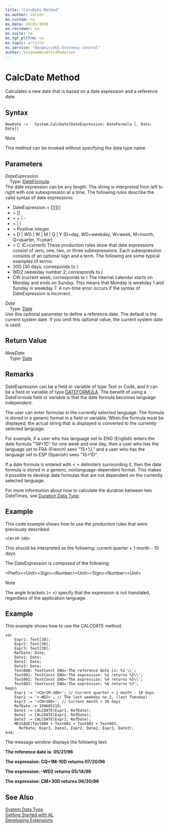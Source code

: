 ```yaml
---
title: "CalcDate Method"
ms.author: solsen
ms.custom: na
ms.date: 10/01/2019
ms.reviewer: na
ms.suite: na
ms.tgt_pltfrm: na
ms.topic: article
ms.service: "dynamics365-business-central"
author: SusanneWindfeldPedersen
---
```

[//]: # (START>DO_NOT_EDIT)
[//]: # (IMPORTANT:Do not edit any of the content between here and the END>DO_NOT_EDIT.)
[//]: # (Any modifications should be made in the .xml files in the ModernDev repo.)
# CalcDate Method
Calculates a new date that is based on a date expression and a reference date.


## Syntax
```
NewDate :=   System.CalcDate(DateExpression: DateFormula [, Date: Date])
```
> [!NOTE]  
> This method can be invoked without specifying the data type name.  
## Parameters
*DateExpression*  
&emsp;Type: [DateFormula](../dateformula/dateformula-data-type.md)  
The date expression can be any length. The string is interpreted from left to right with one subexpression at a time. The following rules describe the valid syntax of date expressions:
-   DateExpression = [<Subexpression>][<Subexpression>][<Subexpression>]
-   <Subexpression> = [<Sign>] <Term>
-   <Sign> = + | -
-   <Term> = <Number><Unit> | <Unit><Number> | <Prefix><Unit>
-   <Number> = Positive integer
-   <Unit> = D | WD | W | M | Q | Y (D=day, WD=weekday, W=week, M=month, Q=quarter, Y=year)
-   <Prefix> = C (C=current)
These production rules show that date expressions consist of zero, one, two, or three subexpressions. Each subexpression consists of an optional sign and a term. The following are some typical examples of terms:
-   30D (30 days; corresponds to <Number><Unit>)
-   WD2 (weekday number 2; corresponds to <Unit><Number>)
-   CW (current week; corresponds to <Prefix><Unit>)
The internal calendar starts on Monday and ends on Sunday. This means that Monday is weekday 1 and Sunday is weekday 7. A run-time error occurs if the syntax of DateExpression is incorrect.
          
*Date*  
&emsp;Type: [Date](../date/date-data-type.md)  
Use this optional parameter to define a reference date. The default is the current system date. If you omit this optional value, the current system date is used.  


## Return Value
*NewDate*  
&emsp;Type: [Date](../date/date-data-type.md)  
  


[//]: # (IMPORTANT: END>DO_NOT_EDIT)


## Remarks  
 DateExpression can be a field or variable of type Text or Code, and it can be a field or variable of type [DATEFORMULA](../../methods-auto/dateformula/dateformula-data-type.md). The benefit of using a DateFormula field or variable is that the date formula becomes language independent.  

 The user can enter formulas in the currently selected language. The formula is stored in a generic format in a field or variable. When the formula must be displayed, the actual string that is displayed is converted to the currently selected language.  

 For example, if a user who has language set to ENG \(English\) enters the date formula "1W+1D" for one week and one day, then a user who has the language set to FRA \(French\) sees "1S+1J," and a user who has the language set to ESP \(Spanish\) sees "1S+1D".  

 If a date formula is entered with \< > delimiters surrounding it, then the date formula is stored in a generic, nonlanguage-dependent format. This makes it possible to develop date formulas that are not dependent on the currently selected language.  

 For more information about how to calculate the duration between two DateTimes, see [Duration Data Type](../../datatypes/devenv-duration-data-type.md).  

## Example  
 This code example shows how to use the production rules that were previously described.  

```  
<CQ+1M-10D>  
```  

 This should be interpreted as the following: current quarter + 1 month - 10 days.  

 The DateExpression is composed of the following:  

 \<Prefix>\<Unit>\<Sign>\<Number>\<Unit>\<Sign>\<Number>\<Unit>  

> [!NOTE]  
>  The angle brackets \(\< >\) specify that the expression is not translated, regardless of the application language. <!-- For more information about multilanguage capabilities with date formulas, see [Developing Multilanguage-Enabled Applications](Developing-Multilanguage-Enabled-Applications.md).  -->

## Example  
 This example shows how to use the CALCDATE method.  

```  
var
    Expr1: Text[30];
    Expr2: Text[30];
    Expr3: Text[30];
    RefDate: Date;
    Date1: Date;
    Date2: Date;
    Date3: Date;
    Text000: TextConst ENU='The reference date is: %1 \\';  
    Text001: TextConst ENU='The expression: %2 returns %3\\';  
    Text002: TextConst ENU='The expression: %4 returns %5\\';  
    Text003: TextConst ENU='The expression: %6 returns %7';
begin
    Expr1 := '<CQ+1M-10D>'; // Current quarter + 1 month - 10 days  
    Expr2 := '<-WD2>'; // The last weekday no.2, (last Tuesday)  
    Expr3 := '<CM+30D>'; // Current month + 30 days  
    RefDate := 19960521D;  
    Date1 := CALCDATE(Expr1, RefDate);  
    Date2 := CALCDATE(Expr2, RefDate);  
    Date3 := CALCDATE(Expr3, RefDate);  
    MESSAGE(Text000 + Text001 + Text002 + Text003,  
      RefDate, Expr1, Date1, Expr2, Date2, Expr3, Date3);  
end;
```  

 The message window displays the following text:  

 **The reference date is: 05/21/96**  

 **The expression: CQ+1M-10D returns 07/20/96**  

 **The expression: -WD2 returns 05/14/96**  

 **The expression: CM+30D returns 06/30/96**  

 
## See Also
[System Data Type](system-data-type.md)  
[Getting Started with AL](../../devenv-get-started.md)  
[Developing Extensions](../../devenv-dev-overview.md)